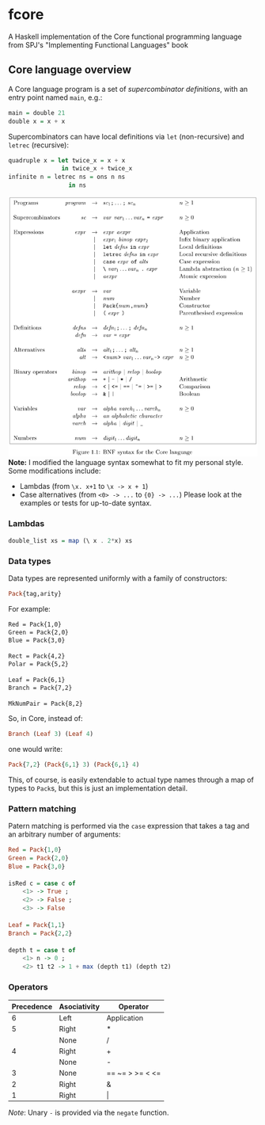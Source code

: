 # fcore

A Haskell implementation of the Core functional programming language from SPJ's "Implementing Functional Languages" book

## Core language overview

A Core language program is a set of *supercombinator definitions*, with an entry point named `main`, e.g.:
```hs
main = double 21
double x = x + x
```

Supercombinators can have local definitions via `let` (non-recursive) and `letrec` (recursive):
```hs
quadruple x = let twice_x = x + x
               in twice_x + twice_x
infinite n = letrec ns = ons n ns
                 in ns
```

![bnf](./docs/images/bnf.png)
**Note:** I modified the language syntax somewhat to fit my personal style. Some modifications include:
- Lambdas (from `\x. x+1` to `\x -> x + 1`)
- Case alternatives (from `<0> -> ...` to `{0} -> ...`)
Please look at the examples or tests for up-to-date syntax.

### Lambdas
```hs
double_list xs = map (\ x . 2*x) xs
```

### Data types
Data types are represented uniformly with a family of constructors:
```hs
Pack{tag,arity}
```

For example:
```
Red = Pack{1,0}
Green = Pack{2,0}
Blue = Pack{3,0}

Rect = Pack{4,2}
Polar = Pack{5,2}

Leaf = Pack{6,1}
Branch = Pack{7,2}

MkNumPair = Pack{8,2}
```

So, in Core, instead of:
```hs
Branch (Leaf 3) (Leaf 4)
```
one would write:
```hs
Pack{7,2} (Pack{6,1} 3) (Pack{6,1} 4)
```

This, of course, is easily extendable to actual type names through a map of types to `Pack`s, but this is just an implementation detail.

### Pattern matching
Patern matching is performed via the `case` expression that takes a tag and an arbitrary number of arguments:
```hs
Red = Pack{1,0}
Green = Pack{2,0}
Blue = Pack{3,0}

isRed c = case c of
    <1> -> True ;
    <2> -> False ;
    <3> -> False

Leaf = Pack{1,1}
Branch = Pack{2,2}

depth t = case t of
    <1> n -> 0 ;
    <2> t1 t2 -> 1 + max (depth t1) (depth t2)
```

### Operators
| Precedence | Asociativity | Operator        |
|------------|--------------|-----------------|
| 6          | Left         | Application     |
| 5          | Right        | *               |
|            | None         | /               |
| 4          | Right        | +               |
|            | None         | -               |
| 3          | None         | == ~= > >= < <= |
| 2          | Right        | &               |
| 1          | Right        | \|              |

*Note*: Unary `-` is provided via the `negate` function.


